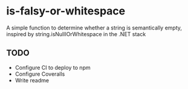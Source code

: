 # is-falsy-or-whitespace
A simple function to determine whether a string is semantically empty, inspired by string.isNullIOrWhitespace in the .NET stack

## TODO
* Configure CI to deploy to npm
* Configure Coveralls
* Write readme